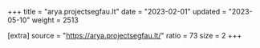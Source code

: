 +++
title = "arya.projectsegfau.lt"
date = "2023-02-01"
updated = "2023-05-10"
weight = 2513

[extra]
source = "https://arya.projectsegfau.lt/"
ratio = 73
size = 2
+++
